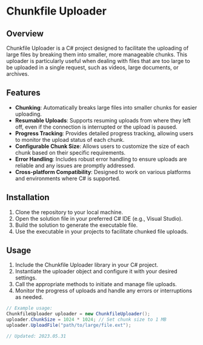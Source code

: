 # Chunkfile Uploader

## Overview
Chunkfile Uploader is a C# project designed to facilitate the uploading of large files by breaking them into smaller, more manageable chunks. This uploader is particularly useful when dealing with files that are too large to be uploaded in a single request, such as videos, large documents, or archives.

## Features
- **Chunking**: Automatically breaks large files into smaller chunks for easier uploading.
- **Resumable Uploads**: Supports resuming uploads from where they left off, even if the connection is interrupted or the upload is paused.
- **Progress Tracking**: Provides detailed progress tracking, allowing users to monitor the upload status of each chunk.
- **Configurable Chunk Size**: Allows users to customize the size of each chunk based on their specific requirements.
- **Error Handling**: Includes robust error handling to ensure uploads are reliable and any issues are promptly addressed.
- **Cross-platform Compatibility**: Designed to work on various platforms and environments where C# is supported.

## Installation
1. Clone the repository to your local machine.
2. Open the solution file in your preferred C# IDE (e.g., Visual Studio).
3. Build the solution to generate the executable file.
4. Use the executable in your projects to facilitate chunked file uploads.

## Usage
1. Include the Chunkfile Uploader library in your C# project.
2. Instantiate the uploader object and configure it with your desired settings.
3. Call the appropriate methods to initiate and manage file uploads.
4. Monitor the progress of uploads and handle any errors or interruptions as needed.

```csharp
// Example usage:
ChunkfileUploader uploader = new ChunkfileUploader();
uploader.ChunkSize = 1024 * 1024; // Set chunk size to 1 MB
uploader.UploadFile("path/to/large/file.ext");

// Updated: 2023.05.31